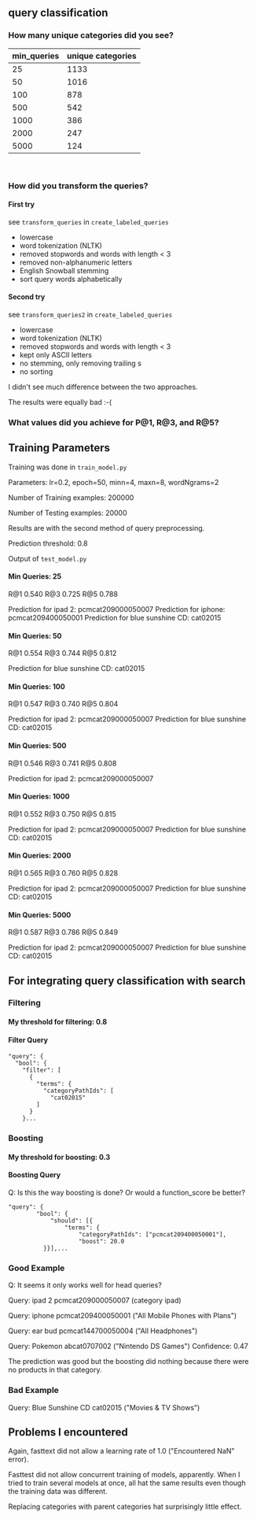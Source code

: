 ## query classification

### How many unique categories did you see?


| min_queries | unique categories |
|-------------|-------------------|
| 25          | 1133              |
| 50          | 1016              |     
| 100         | 878               |     
| 500         | 542               |     
| 1000        | 386               |     
| 2000        | 247               |
| 5000        | 124               |

<br>

### How did you transform the queries?

#### First try 

see `transform_queries` in `create_labeled_queries`

- lowercase
- word tokenization (NLTK)
- removed stopwords and words with length < 3
- removed non-alphanumeric letters
- English Snowball stemming
- sort query words alphabetically

#### Second try 

see `transform_queries2` in `create_labeled_queries`

- lowercase
- word tokenization (NLTK)
- removed stopwords and words with length < 3
- kept only ASCII letters
- no stemming, only removing trailing s
- no sorting

I didn't see much difference between the two approaches. 

The results were equally bad :-(

### What values did you achieve for P@1, R@3, and R@5? 

## Training Parameters

Training was done in `train_model.py`

Parameters: lr=0.2, epoch=50, minn=4, maxn=8, wordNgrams=2

Number of Training examples: 200000

Number of Testing examples: 20000

Results are with the second method of query preprocessing.

Prediction threshold: 0.8

Output of `test_model.py`

#### Min Queries: 25

R@1	0.540
R@3	0.725
R@5	0.788

Prediction for ipad 2: pcmcat209000050007
Prediction for iphone: pcmcat209400050001
Prediction for blue sunshine CD: cat02015

#### Min Queries: 50

R@1	0.554
R@3	0.744
R@5	0.812

Prediction for blue sunshine CD: cat02015

#### Min Queries: 100

R@1	0.547
R@3	0.740
R@5	0.804

Prediction for ipad 2: pcmcat209000050007
Prediction for blue sunshine CD: cat02015

#### Min Queries: 500

R@1	0.546
R@3	0.741
R@5	0.808

Prediction for ipad 2: pcmcat209000050007

#### Min Queries: 1000

R@1	0.552
R@3	0.750
R@5	0.815

Prediction for ipad 2: pcmcat209000050007
Prediction for blue sunshine CD: cat02015

#### Min Queries: 2000

R@1	0.565
R@3	0.760
R@5	0.828

Prediction for ipad 2: pcmcat209000050007
Prediction for blue sunshine CD: cat02015

#### Min Queries: 5000

R@1	0.587
R@3	0.786
R@5	0.849

Prediction for ipad 2: pcmcat209000050007
Prediction for blue sunshine CD: cat02015

## For integrating query classification with search

### Filtering

#### My threshold for filtering: 0.8

#### Filter Query

    "query": {
      "bool": {
        "filter": [
          {
            "terms": {
              "categoryPathIds": [
                "cat02015"
            ]
          }
        }...
  
### Boosting

#### My threshold for boosting: 0.3

#### Boosting Query

Q: Is this the way boosting is done? Or would a function_score be better?

    "query": {
            "bool": {
                "should": [{
                    "terms": {
                        "categoryPathIds": ["pcmcat209400050001"],
                        "boost": 20.0
              }}],...

### Good Example

Q: It seems it only works well for head queries?

Query: ipad 2
pcmcat209000050007 (category ipad) 

Query: iphone
pcmcat209400050001 ("All Mobile Phones with Plans")

Query: ear bud
pcmcat144700050004 ("All Headphones")

Query: Pokemon
abcat0707002 ("Nintendo DS Games")
Confidence: 0.47

The prediction was good but the boosting did nothing because there were no products in that category.  

### Bad Example

Query: Blue Sunshine CD
cat02015 ("Movies & TV Shows")

## Problems I encountered

Again, fasttext did not allow a learning rate of 1.0 ("Encountered NaN" error).

Fasttest did not allow concurrent training of models, apparently. When I tried to train several models at once, 
all hat the same results even though the training data was different.  

Replacing categories with parent categories hat surprisingly little effect. 